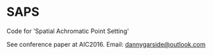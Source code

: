# SAPS
Code for 'Spatial Achromatic Point Setting' 

See conference paper at AIC2016.
Email: dannygarside@outlook.com
